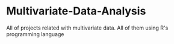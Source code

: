 # Multivariate-Data-Analysis
All of projects related with multivariate data. All of them using R's programming language
